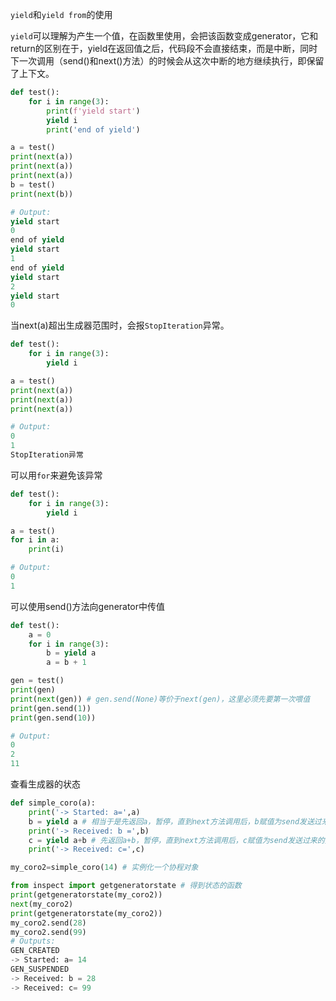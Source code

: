 `yield`和`yield from`的使用

`yield`可以理解为产生一个值，在函数里使用，会把该函数变成generator，它和return的区别在于，yield在返回值之后，代码段不会直接结束，而是中断，同时下一次调用（send()和next()方法）的时候会从这次中断的地方继续执行，即保留了上下文。

```python
def test():
    for i in range(3):
        print(f'yield start')
        yield i
        print('end of yield')

a = test()
print(next(a))
print(next(a))
print(next(a))
b = test()
print(next(b))

# Output:
yield start
0
end of yield
yield start
1
end of yield
yield start
2
yield start
0
```

当next(a)超出生成器范围时，会报`StopIteration`异常。

```python
def test():
    for i in range(3):
        yield i

a = test()
print(next(a))
print(next(a))
print(next(a))

# Output:
0
1
StopIteration异常
```

可以用`for`来避免该异常

```python
def test():
    for i in range(3):
        yield i

a = test()
for i in a:
    print(i)

# Output:
0
1
```

可以使用send()方法向generator中传值

```python
def test():
    a = 0
    for i in range(3):
        b = yield a
        a = b + 1

gen = test()
print(gen)
print(next(gen)) # gen.send(None)等价于next(gen)，这里必须先要第一次喂值
print(gen.send(1))
print(gen.send(10))

# Output:
0
2
11
```

查看生成器的状态
```python
def simple_coro(a):
    print('-> Started: a=',a)
    b = yield a # 相当于是先返回a，暂停，直到next方法调用后，b赋值为send发送过来的数据，再执行到下一个yield暂停
    print('-> Received: b =',b)
    c = yield a+b # 先返回a+b，暂停，直到next方法调用后，c赋值为send发送过来的数据，再执行到下一个yield暂停
    print('-> Received: c=',c)

my_coro2=simple_coro(14) # 实例化一个协程对象

from inspect import getgeneratorstate # 得到状态的函数
print(getgeneratorstate(my_coro2))
next(my_coro2) 
print(getgeneratorstate(my_coro2))
my_coro2.send(28) 
my_coro2.send(99)   
# Outputs:
GEN_CREATED
-> Started: a= 14
GEN_SUSPENDED
-> Received: b = 28
-> Received: c= 99
```